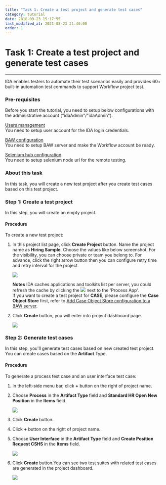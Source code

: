 ```yaml
---
title: "Task 1: Create a test project and generate test cases"
category: tutorial
date: 2018-09-23 15:17:55
last_modified_at: 2021-08-23 21:40:00
order: 1
---
```


# Task 1: Create a test project and generate test cases
***
IDA enables testers to automate their test scenarios easily and provides 60+ built-in automation test commands to support Workflow project test.

### Pre-requisites
Before you start the tutorial, you need to setup below configurations with the administrative account ("idaAdmin"/"idaAdmin").

[Users management][1]  
You need to setup user account for the IDA login credentials.

[BAW configuration][2]   
You need to setup BAW server and make the Workflow account be ready.

[Selenium hub configuration][3]   
You need to setup selenium node url for the remote testing.


### About this task

In this task, you will create a new test project after you create test cases based on this test project.

### Step 1: Create a test project

  In this step, you will create an empty project.   
  
#### Procedure

To create a new test project:

  1. In this project list page, click **Create Project** button. Name the project name as **Hiring Sample**. Choose the values like below screenshot. For the visibility, you can choose private or team you belong to. For advance, click the right arrow button then you can configure retry time and retry interval for the project.
    
     ![][tutorial_createproject]

     **Notes** 
     IDA caches applications and toolkits list per server, you could refresh the cache by clicking the ![][tutorial_refresh_icon] next to the 'Process App'.  
     If you want to create a test project for **CASE**, please configure the **Case Object Store** first, refer to [Add Case Object Store configuration to a BAW server](https://sdc-china.github.io/IDA-doc/administration/administration-bpm-configuration.html#add-case-object-store-configuration-to-a-bpm-server).
  
  2. Click **Create** button, you will enter into project dashboard page.

     ![][tutorial_project_info] 
   
### Step 2: Generate test cases

  In this step, you'll generate test cases based on new created test project. You can create cases based on the  **Artifact** Type.
   
#### Procedure
 
To generate a process test case and an user interface test case:

 1. In the left-side menu bar, click **+** button on the right of project name.

 2. Choose **Process** in the **Artifact Type** field and **Standard HR Open New Position** in the **Items** field.
  
     ![][tutorial_case_items_form]
  
 3. Click **Create** button.
  
 4. Click **+** button on the right of project name.
  
 5. Choose **User Interface** in the **Artifact Type** field and **Create Position Request CSHS** in the **Items** field. 
  
      ![][tutorial_case_items_form2]
  
 6. Click **Create** button.You can see two test suites with related test cases are generated in the project dashboard.

      ![][tutorial_case_basic_info]

<!-- **[< Next>][4]** -->
  

[tutorial_case_items_form]: ../images/tutorial/tutorial_case_items_form.PNG
[tutorial_case_items_form2]: ../images/tutorial/tutorial_case_items_form2.PNG
[tutorial_case_basic_info]: ../images/tutorial/tutorial_case_basic_info.PNG

[1]: ../administration/administration-users-management.html
[2]: ../administration/administration-bpm-configuration.html
[3]: ../administration/administration-selenium-hub-configuration.html
[4]: tutorial-run-record-and-replay-a-test-case.html
[tutorial_createproject]: ../images/tutorial/tuorial_project_create.PNG 
[tutorial_refresh_icon]: ../images/tutorial/refresh-icon.PNG
[tutorial_project_info]: ../images/tutorial/tutorial_project_info.PNG
